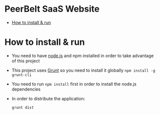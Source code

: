 PeerBelt SaaS Website
=========================


- [How to install & run](#how-to-install--run)

# How to install & run
 - You need to have [node.js](http://nodejs.org/) and npm installed in order to take advantage of this project

 - This project uses [Grunt](http://gruntjs.com/) so you need to install it globally  `npm install -g grunt-cli`

 - You need to run `npm install`   first in order to install the node.js dependencies


 - In order to distribute the application:

     `grunt dist`